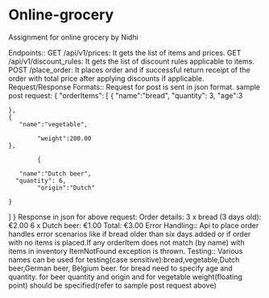 # Online-grocery
Assignment for online grocery by Nidhi

Endpoints::
GET /api/v1/prices: It gets the list of items and prices.
GET /api/v1/discount_rules: It gets the list of discount rules applicable to items.
POST /place_order: It places order and if successful return receipt of the order with total price after applying discounts if applicable. 
Request/Response Formats::
Request for post is sent in json format. 
sample post request:
 {
  "orderItems": [
        {
       "name":"bread",
      "quantity": 3,
			"age":3

    },
    {
       "name":"vegetable",
      
			"weight":200.00
    },

		    {
     
       "name":"Dutch beer",
      "quantity": 6,
			"origin":"Dutch"
   
    }

  ]
}
Response  in json for above request:
Order details:
3 x bread (3 days old): €2.00
6 x Dutch beer: €1.00
Total: €3.00
Error Handling::
Api to place order handles error scenarios like if bread older than six days added or if order with no items is placed.If any orderItem does not match (by name) with items in inventory ItemNotFound exception is thrown. 
Testing::
Various names can be used for testing(case sensitive):bread,vegetable,Dutch beer,German beer, Belgium beer.
for bread need to specify age and quantity. for beer quantity and origin and for vegetable weight(floating point) should be specified(refer to sample post request above)
